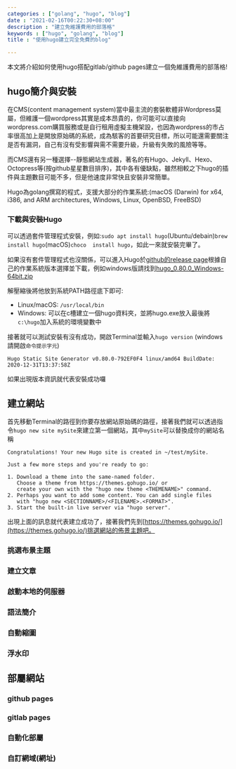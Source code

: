 ```yaml
---
categories : ["golang", "hugo", "blog"]
date : "2021-02-16T00:22:30+08:00"
description : "建立免維護費用的部落格"
keywords : ["hugo", "golang", "blog"]
title : "使用hugo建立完全免費的blog"

---
```


本文將介紹如何使用hugo搭配gitlab/github pages建立一個免維護費用的部落格!


## hugo簡介與安裝

在CMS(content management system)當中最主流的套裝軟體非Wordpress莫屬，但維護一個wordpress其實是成本昂貴的，你可能可以直接向wordpress.com購買服務或是自行租用虛擬主機架設，也因為wordpress的市占率很高加上是開放原始碼的系統，成為駭客的首要研究目標，所以可能還需要關注是否有漏洞，自己有沒有受影響與需不需要升級，升級有失敗的風險等等。

而CMS還有另一種選擇--靜態網站生成器，著名的有Hugo、Jekyll、Hexo、Octopress等(按github星星數目排序)，其中各有優缺點，雖然相較之下hugo的插件與主題數目可能不多，但是他速度非常快且安裝非常簡單。

Hugo為golang撰寫的程式，支援大部分的作業系統:(macOS (Darwin) for x64, i386, and ARM architectures, Windows, Linux, OpenBSD, FreeBSD)

### 下載與安裝Hugo

可以透過套件管理程式安裝，例如:`sudo apt install hugo`(Ubuntu/debain)`brew install hugo`(macOS)`choco  install hugo`，如此一來就安裝完畢了。

如果沒有套件管理程式也沒關係，可以進入Hugo於[github的release page](https://github.com/gohugoio/hugo/releases)根據自己的作業系統版本選擇並下載，例如windows版請找到[hugo_0.80.0_Windows-64bit.zip](https://github.com/gohugoio/hugo/releases/download/v0.80.0/hugo_0.80.0_Windows-64bit.zip)

解壓縮後將他放到系統PATH路徑底下即可:
- Linux/macOS: `/usr/local/bin`
- Windows: 可以在c槽建立一個hugo資料夾，並將hugo.exe放入最後將`c:\hugo`加入系統的環境變數中

接著就可以測試安裝有沒有成功，開啟Terminal並輸入`hugo version`  (windows請開啟`命令提示字元`)
```
Hugo Static Site Generator v0.80.0-792EF0F4 linux/amd64 BuildDate: 2020-12-31T13:37:58Z
```
如果出現版本資訊就代表安裝成功囉

## 建立網站

首先移動Terminal的路徑到你要存放網站原始碼的路徑，接著我們就可以透過指令`hugo new site mySite`來建立第一個網站，其中`mySite`可以替換成你的網站名稱
```
Congratulations! Your new Hugo site is created in ~/test/mySite.

Just a few more steps and you're ready to go:

1. Download a theme into the same-named folder.
   Choose a theme from https://themes.gohugo.io/ or
   create your own with the "hugo new theme <THEMENAME>" command.
2. Perhaps you want to add some content. You can add single files
   with "hugo new <SECTIONNAME>/<FILENAME>.<FORMAT>".
3. Start the built-in live server via "hugo server".
```

出現上面的訊息就代表建立成功了，接著我們先到[https://themes.gohugo.io/](https://themes.gohugo.io/)挑選網站的佈景主題吧。

### 挑選布景主題
### 建立文章
### 啟動本地的伺服器
### 語法簡介
### 自動縮圖
### 浮水印
## 部屬網站
### github pages
### gitlab pages
### 自動化部屬
### 自訂網域(網址)